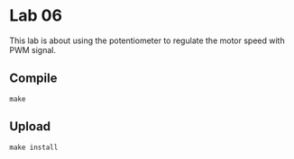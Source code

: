 # Lab 06

This lab is about using the potentiometer to regulate the motor speed with PWM signal.

## Compile

```
make
```

## Upload

```
make install
```